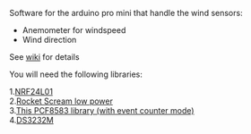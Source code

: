 Software for the arduino pro mini that handle the wind sensors:

- Anemometer for windspeed
- Wind direction

See [wiki](https://github.com/bonjour81/ESP8266-MQTT-WEEWX/wiki) for details


You will need the following libraries:

1.[NRF24L01](https://github.com/nRF24/RF24)  
2.[Rocket Scream low power](https://github.com/rocketscream/Low-Power)  
3.[This PCF8583 library (with event counter mode)](https://bitbucket.org/xoseperez/pcf8583)  
4.[DS3232M](https://github.com/JChristensen/DS3232RTC)
